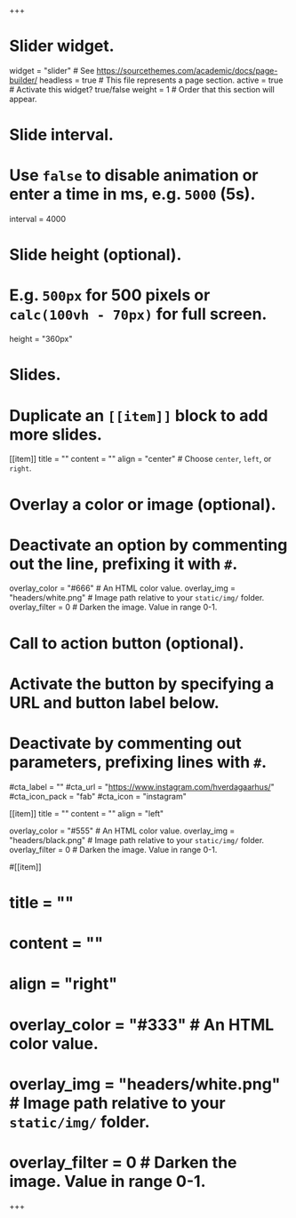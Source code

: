 +++
# Slider widget.
widget = "slider"  # See https://sourcethemes.com/academic/docs/page-builder/
headless = true  # This file represents a page section.
active = true  # Activate this widget? true/false
weight = 1  # Order that this section will appear.

# Slide interval.
# Use `false` to disable animation or enter a time in ms, e.g. `5000` (5s).
interval = 4000

# Slide height (optional).
# E.g. `500px` for 500 pixels or `calc(100vh - 70px)` for full screen.
height = "360px"

# Slides.
# Duplicate an `[[item]]` block to add more slides.
[[item]]
  title = ""
  content = ""
  align = "center"  # Choose `center`, `left`, or `right`.

  # Overlay a color or image (optional).
  #   Deactivate an option by commenting out the line, prefixing it with `#`.
  overlay_color = "#666"  # An HTML color value.
  overlay_img = "headers/white.png"  # Image path relative to your `static/img/` folder.
  overlay_filter = 0  # Darken the image. Value in range 0-1.

  # Call to action button (optional).
  #   Activate the button by specifying a URL and button label below.
  #   Deactivate by commenting out parameters, prefixing lines with `#`.
  #cta_label = ""
  #cta_url = "https://www.instagram.com/hverdagaarhus/"
  #cta_icon_pack = "fab"
  #cta_icon = "instagram"

[[item]]
  title = ""
  content = ""
  align = "left"

  overlay_color = "#555"  # An HTML color value.
  overlay_img = "headers/black.png"  # Image path relative to your `static/img/` folder.
  overlay_filter = 0  # Darken the image. Value in range 0-1.

#[[item]]
#  title = ""
#  content = ""
#  align = "right"
#
#  overlay_color = "#333"  # An HTML color value.
#  overlay_img = "headers/white.png"  # Image path relative to your `static/img/` folder.
#  overlay_filter = 0  # Darken the image. Value in range 0-1.
+++
